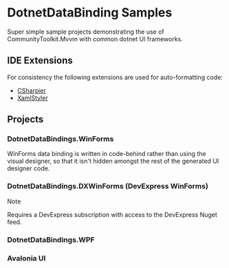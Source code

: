 # DotnetDataBinding Samples

Super simple sample projects demonstrating the use of CommunityToolkit.Mvvm with common dotnet UI frameworks.

## IDE Extensions

For consistency the following extensions are used for auto-formatting code:

- [CSharpier](https://github.com/belav/csharpier)
- [XamlStyler](https://github.com/Xavalon/XamlStyler)

## Projects

### DotnetDataBindings.WinForms

WinForms data binding is written in code-behind rather than using the visual designer, so that it isn't hidden amongst the
rest of the generated UI designer code.

### DotnetDataBindings.DXWinForms (DevExpress WinForms)

> [!NOTE]
> Requires a DevExpress subscription with access to the DevExpress Nuget feed.

### DotnetDataBindings.WPF

### Avalonia UI

